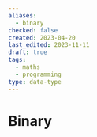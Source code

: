 ```yaml
---
aliases:
  - binary
checked: false
created: 2023-04-20
last_edited: 2023-11-11
draft: true
tags:
  - maths
  - programming
type: data-type
---
```

# Binary
